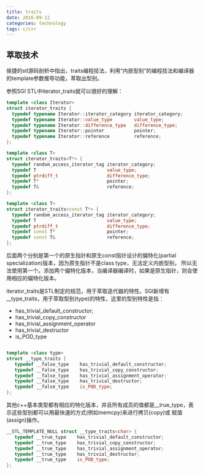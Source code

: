 ```yaml
---
title: traits
date: 2016-09-12
categories: technology
tags: c/c++
---
```



## 萃取技术
侯捷的stl源码剖析中指出，traits编程技法，利用“内嵌型别”的编程技法和编译器的template参数推导功能，萃取出型别。

参照SGI STL中iterator_traits就可以很好的理解：

```cpp
template <class Iterator>
struct iterator_traits {
  typedef typename Iterator::iterator_category iterator_category;
  typedef typename Iterator::value_type        value_type;
  typedef typename Iterator::difference_type   difference_type;
  typedef typename Iterator::pointer           pointer;
  typedef typename Iterator::reference         reference;
};

template <class T>
struct iterator_traits<T*> {
  typedef random_access_iterator_tag iterator_category;
  typedef T                          value_type;
  typedef ptrdiff_t                  difference_type;
  typedef T*                         pointer;
  typedef T&                         reference;
};

template <class T>
struct iterator_traits<const T*> {
  typedef random_access_iterator_tag iterator_category;
  typedef T                          value_type;
  typedef ptrdiff_t                  difference_type;
  typedef const T*                   pointer;
  typedef const T&                   reference;
};

```

后面两个分别是第一个的原生指针和原生const指针设计的偏特化(partial specialization)版本，因为原生指针不是class type，无法定义内嵌型别，
所以无法使用第一个。添加两个偏特化版本，当编译器编译时，如果是原生指针，则会使用相应的偏特化版本。

iterator_traits是STL制定的规范，用于萃取迭代器的特性。SGI新增有__type_traits，用于萃取型别(type)的特性，这里的型别特性是指：

* has_trivial_default_constructor;
* has_trivial_copy_constructor
* has_trivial_assignment_operator
* has_trivial_destructor
* is_POD_type

```cpp

template <class type>
struct __type_traits { 
   typedef __false_type    has_trivial_default_constructor;
   typedef __false_type    has_trivial_copy_constructor;
   typedef __false_type    has_trivial_assignment_operator;
   typedef __false_type    has_trivial_destructor;
   typedef __false_type    is_POD_type;
};

```

其他c++基本类型都有相应的特化版本，并且所有成员的值都是__true_type，表示这些型别都可以用最快速的方式(例如memcpy)来进行拷贝(copy)或
赋值(assign)操作。

```cpp
__STL_TEMPLATE_NULL struct __type_traits<char> {
   typedef __true_type    has_trivial_default_constructor;
   typedef __true_type    has_trivial_copy_constructor;
   typedef __true_type    has_trivial_assignment_operator;
   typedef __true_type    has_trivial_destructor;
   typedef __true_type    is_POD_type;
};
```


